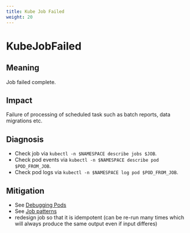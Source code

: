 ```yaml
---
title: Kube Job Failed
weight: 20
---
```


# KubeJobFailed

## Meaning

Job failed complete.

## Impact

Failure of processing of scheduled task such as batch reports, data migrations etc.

## Diagnosis

- Check job via `kubectl -n $NAMESPACE describe jobs $JOB`.
- Check pod events via `kubectl -n $NAMESPACE describe pod $POD_FROM_JOB`.
- Check pod logs via `kubectl -n $NAMESPACE log pod $POD_FROM_JOB`.

## Mitigation

- See [Debugging Pods](https://kubernetes.io/docs/tasks/debug-application-cluster/debug-application/#debugging-pods)
- See [Job patterns](https://kubernetes.io/docs/tasks/job/)
- redesign job so that it is idempotent (can be re-run many times which will always produce the same output even if input differes)
